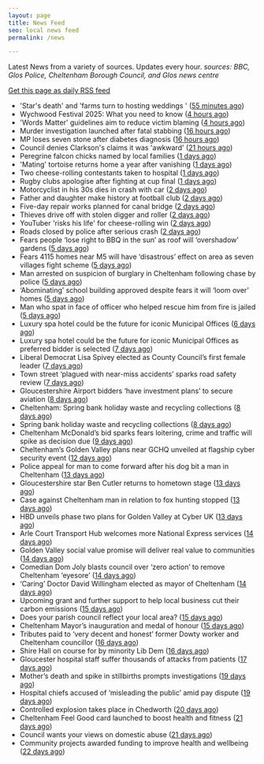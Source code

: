```yaml
---
layout: page
title: News Feed
seo: local news feed
permalink: /news

---
```


Latest News from a variety of sources. Updates every hour.
_sources: BBC, Glos Police, Cheltenham Borough Council, and Glos news centre_

[Get this page as daily RSS feed](/daily.rss)

<!-- news_marker starts -->
- 'Star's death' and 'farms turn to hosting weddings ' ([55 minutes ago](https://www.bbc.com/news/articles/cvgdr8myz74o))
- Wychwood Festival 2025: What you need to know ([4 hours ago](https://www.bbc.com/news/articles/cj421ndnd58o))
- 'Words Matter' guidelines aim to reduce victim blaming ([4 hours ago](https://www.bbc.com/news/articles/cq85zz2v009o))
- Murder investigation launched after fatal stabbing ([16 hours ago](https://www.bbc.com/news/articles/crmkdwzp8r9o))
- MP loses seven stone after diabetes diagnosis ([16 hours ago](https://www.bbc.com/news/articles/cy75e7n4ey7o))
- Council denies Clarkson's claims it was 'awkward' ([21 hours ago](https://www.bbc.com/news/articles/cp3ql38yk11o))
- Peregrine falcon chicks named by local families ([1 days ago](https://www.bbc.com/news/articles/cdr5zgderx1o))
- 'Mating' tortoise returns home a year after vanishing ([1 days ago](https://www.bbc.com/news/articles/c5yqgwzg5pzo))
- Two cheese-rolling contestants taken to hospital ([1 days ago](https://www.bbc.com/news/articles/cgkdz3zv5nno))
- Rugby clubs apologise after fighting at cup final ([1 days ago](https://www.bbc.com/news/articles/cdj9rgjjx8zo))
- Motorcyclist in his 30s dies in crash with car ([2 days ago](https://www.bbc.com/news/articles/cm2y7elz28no))
- Father and daughter make history at football club ([2 days ago](https://www.bbc.com/news/articles/cn055perw4zo))
- Five-day repair works planned for canal bridge ([2 days ago](https://www.bbc.com/news/articles/c15nwwyj8eno))
- Thieves drive off with stolen digger and roller ([2 days ago](https://www.bbc.com/news/articles/c7061dxxg3no))
- YouTuber 'risks his life' for cheese-rolling win ([2 days ago](https://www.bbc.com/news/articles/czj4vw0m3lzo))
- Roads closed by police after serious crash ([2 days ago](https://www.bbc.com/news/articles/c93l02w03qzo))
- Fears people ‘lose right to BBQ in the sun’ as roof will ‘overshadow’ gardens ([5 days ago](https://gloucesternewscentre.co.uk/fears-people-lose-right-to-bbq-in-the-sun-as-roof-will-overshadow-gardens/))
- Fears 4115 homes near M5 will have ‘disastrous’ effect on area as seven villages fight scheme ([5 days ago](https://gloucesternewscentre.co.uk/fears-4115-homes-near-m5-will-have-disastrous-effect-on-area-as-seven-villages-fight-scheme/))
- Man arrested on suspicion of burglary in Cheltenham following chase by police ([5 days ago](https://gloucesternewscentre.co.uk/man-arrested-on-suspicion-of-burglary-in-cheltenham-following-chase-by-police/))
- ‘Abominating’ school building approved despite fears it will ‘loom over’ homes ([5 days ago](https://gloucesternewscentre.co.uk/abominating-school-building-approved-despite-fears-it-will-loom-over-homes/))
- Man who spat in face of officer who helped rescue him from fire is jailed ([5 days ago](https://gloucesternewscentre.co.uk/man-who-spat-in-face-of-officer-who-helped-rescue-him-from-fire-is-jailed/))
- Luxury spa hotel could be the future for iconic Municipal Offices ([6 days ago](https://gloucesternewscentre.co.uk/luxury-spa-hotel-could-be-the-future-for-iconic-municipal-offices/))
- Luxury spa hotel could be the future for iconic Municipal Offices as preferred bidder is selected ([7 days ago](https://www.cheltenham.gov.uk/news/article/3014/luxury_spa_hotel_could_be_the_future_for_iconic_municipal_offices_as_preferred_bidder_is_selected))
- Liberal Democrat Lisa Spivey elected as County Council’s first female leader ([7 days ago](https://gloucesternewscentre.co.uk/liberal-democrat-lisa-spivey-elected-as-county-councils-first-female-leader/))
- Town street ‘plagued with near-miss accidents’ sparks road safety review ([7 days ago](https://gloucesternewscentre.co.uk/town-street-plagued-with-near-miss-accidents-sparks-road-safety-review/))
- Gloucestershire Airport bidders ‘have investment plans’ to secure aviation ([8 days ago](https://gloucesternewscentre.co.uk/gloucestershire-airport-bidders-have-investment-plans-to-secure-aviation/))
- Cheltenham: Spring bank holiday waste and recycling collections ([8 days ago](https://gloucesternewscentre.co.uk/cheltenham-spring-bank-holiday-waste-and-recycling-collections/))
- Spring bank holiday waste and recycling collections ([8 days ago](https://www.cheltenham.gov.uk/news/article/3013/spring_bank_holiday_waste_and_recycling_collections))
- Cheltenham McDonald’s bid sparks fears loitering, crime and traffic will spike as decision due ([9 days ago](https://gloucesternewscentre.co.uk/cheltenham-mcdonalds-bid-sparks-fears-loitering-crime-and-traffic-will-spike-as-decision-due/))
- Cheltenham’s Golden Valley plans near GCHQ unveiled at flagship cyber security event ([12 days ago](https://gloucesternewscentre.co.uk/cheltenhams-golden-valley-plans-near-gchq-unveiled-at-flagship-cyber-security-event/))
- Police appeal for man to come forward after his dog bit a man in Cheltenham ([13 days ago](https://gloucesternewscentre.co.uk/police-appeal-for-man-to-come-forward-after-his-dog-bit-a-man-in-cheltenham/))
- Gloucestershire star Ben Cutler returns to hometown stage ([13 days ago](https://gloucesternewscentre.co.uk/gloucestershire-star-ben-cutler-returns-to-hometown-stage/))
- Case against Cheltenham man in relation to fox hunting stopped ([13 days ago](https://gloucesternewscentre.co.uk/case-against-cheltenham-man-in-relation-to-fox-hunting-stopped/))
- HBD unveils phase two plans for Golden Valley at Cyber UK ([13 days ago](https://www.cheltenham.gov.uk/news/article/3012/hbd_unveils_phase_two_plans_for_golden_valley_at_cyber_uk))
- Arle Court Transport Hub welcomes more National Express services ([14 days ago](https://gloucesternewscentre.co.uk/arle-court-transport-hub-welcomes-more-national-express-services/))
- Golden Valley social value promise will deliver real value to communities ([14 days ago](https://www.cheltenham.gov.uk/news/article/3011/golden_valley_social_value_promise_will_deliver_real_value_to_communities))
- Comedian Dom Joly blasts council over ‘zero action’ to remove Cheltenham ‘eyesore’ ([14 days ago](https://gloucesternewscentre.co.uk/comedian-dom-joly-blasts-council-over-zero-action-to-remove-cheltenham-eyesore/))
- ‘Caring’ Doctor David Willingham elected as mayor of Cheltenham ([14 days ago](https://gloucesternewscentre.co.uk/caring-doctor-david-willingham-elected-as-mayor-of-cheltenham/))
- Upcoming grant and further support to help local business cut their carbon emissions ([15 days ago](https://www.cheltenham.gov.uk/news/article/3010/upcoming_grant_and_further_support_to_help_local_business_cut_their_carbon_emissions))
- Does your parish council reflect your local area? ([15 days ago](https://www.cheltenham.gov.uk/news/article/3009/does_your_parish_council_reflect_your_local_area))
- Cheltenham Mayor’s inauguration and medal of honour ([15 days ago](https://www.cheltenham.gov.uk/news/article/3008/cheltenham_mayors_inauguration_and_medal_of_honour))
- Tributes paid to ‘very decent and honest’ former Dowty worker and Cheltenham councillor ([16 days ago](https://gloucesternewscentre.co.uk/tributes-paid-to-very-decent-and-honest-former-dowty-worker-and-cheltenham-councillor/))
- Shire Hall on course for by minority Lib Dem ([16 days ago](https://gloucesternewscentre.co.uk/shire-hall-on-course-for-by-minority-lib-dem/))
- Gloucester hospital staff suffer thousands of attacks from patients ([17 days ago](https://gloucesternewscentre.co.uk/gloucester-hospital-staff-suffer-thousands-of-attacks-from-patients/))
- Mother’s death and spike in stillbirths prompts investigations ([19 days ago](https://gloucesternewscentre.co.uk/mothers-death-and-spike-in-stillbirths-prompts-investigations/))
- Hospital chiefs accused of ‘misleading the public’ amid pay dispute ([19 days ago](https://gloucesternewscentre.co.uk/hospital-chiefs-accused-of-misleading-the-public-amid-pay-dispute/))
- Controlled explosion takes place in Chedworth ([20 days ago](https://gloucesternewscentre.co.uk/controlled-explosion-takes-place-in-chedworth/))
- Cheltenham Feel Good card launched to boost health and fitness ([21 days ago](https://www.cheltenham.gov.uk/news/article/3007/cheltenham_feel_good_card_launched_to_boost_health_and_fitness))
- Council wants your views on domestic abuse ([21 days ago](https://gloucesternewscentre.co.uk/council-wants-your-views-on-domestic-abuse/))
- Community projects awarded funding to improve health and wellbeing ([22 days ago](https://www.cheltenham.gov.uk/news/article/3006/community_projects_awarded_funding_to_improve_health_and_wellbeing))

<!-- news_marker ends -->
